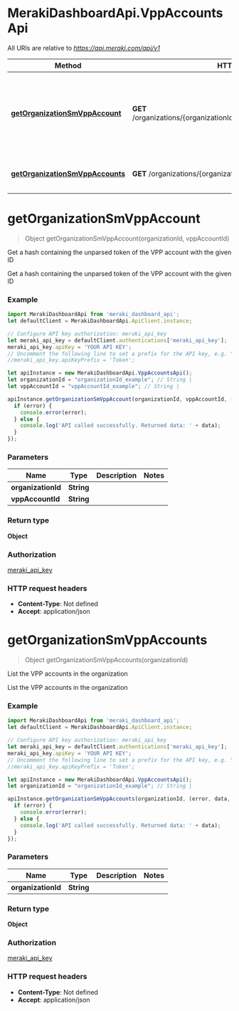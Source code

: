 # MerakiDashboardApi.VppAccountsApi

All URIs are relative to *https://api.meraki.com/api/v1*

Method | HTTP request | Description
------------- | ------------- | -------------
[**getOrganizationSmVppAccount**](VppAccountsApi.md#getOrganizationSmVppAccount) | **GET** /organizations/{organizationId}/sm/vppAccounts/{vppAccountId} | Get a hash containing the unparsed token of the VPP account with the given ID
[**getOrganizationSmVppAccounts**](VppAccountsApi.md#getOrganizationSmVppAccounts) | **GET** /organizations/{organizationId}/sm/vppAccounts | List the VPP accounts in the organization

<a name="getOrganizationSmVppAccount"></a>
# **getOrganizationSmVppAccount**
> Object getOrganizationSmVppAccount(organizationId, vppAccountId)

Get a hash containing the unparsed token of the VPP account with the given ID

Get a hash containing the unparsed token of the VPP account with the given ID

### Example
```javascript
import MerakiDashboardApi from 'meraki_dashboard_api';
let defaultClient = MerakiDashboardApi.ApiClient.instance;

// Configure API key authorization: meraki_api_key
let meraki_api_key = defaultClient.authentications['meraki_api_key'];
meraki_api_key.apiKey = 'YOUR API KEY';
// Uncomment the following line to set a prefix for the API key, e.g. "Token" (defaults to null)
//meraki_api_key.apiKeyPrefix = 'Token';

let apiInstance = new MerakiDashboardApi.VppAccountsApi();
let organizationId = "organizationId_example"; // String | 
let vppAccountId = "vppAccountId_example"; // String | 

apiInstance.getOrganizationSmVppAccount(organizationId, vppAccountId, (error, data, response) => {
  if (error) {
    console.error(error);
  } else {
    console.log('API called successfully. Returned data: ' + data);
  }
});
```

### Parameters

Name | Type | Description  | Notes
------------- | ------------- | ------------- | -------------
 **organizationId** | **String**|  | 
 **vppAccountId** | **String**|  | 

### Return type

**Object**

### Authorization

[meraki_api_key](../README.md#meraki_api_key)

### HTTP request headers

 - **Content-Type**: Not defined
 - **Accept**: application/json

<a name="getOrganizationSmVppAccounts"></a>
# **getOrganizationSmVppAccounts**
> Object getOrganizationSmVppAccounts(organizationId)

List the VPP accounts in the organization

List the VPP accounts in the organization

### Example
```javascript
import MerakiDashboardApi from 'meraki_dashboard_api';
let defaultClient = MerakiDashboardApi.ApiClient.instance;

// Configure API key authorization: meraki_api_key
let meraki_api_key = defaultClient.authentications['meraki_api_key'];
meraki_api_key.apiKey = 'YOUR API KEY';
// Uncomment the following line to set a prefix for the API key, e.g. "Token" (defaults to null)
//meraki_api_key.apiKeyPrefix = 'Token';

let apiInstance = new MerakiDashboardApi.VppAccountsApi();
let organizationId = "organizationId_example"; // String | 

apiInstance.getOrganizationSmVppAccounts(organizationId, (error, data, response) => {
  if (error) {
    console.error(error);
  } else {
    console.log('API called successfully. Returned data: ' + data);
  }
});
```

### Parameters

Name | Type | Description  | Notes
------------- | ------------- | ------------- | -------------
 **organizationId** | **String**|  | 

### Return type

**Object**

### Authorization

[meraki_api_key](../README.md#meraki_api_key)

### HTTP request headers

 - **Content-Type**: Not defined
 - **Accept**: application/json

